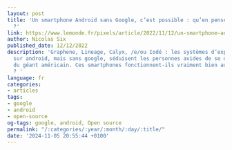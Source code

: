 ```yaml
---
layout: post
title: 'Un smartphone Android sans Google, c’est possible : qu’en pensent les utilisateurs
  ?'
link: https://www.lemonde.fr/pixels/article/2022/11/12/un-smartphone-android-sans-google-c-est-possible-qu-en-pensent-les-utilisateurs_6149559_4408996.html
author: Nicolas Six
published_date: 12/12/2022
description: 'Graphene, Lineage, Calyx, /e/ou Iodé : les systèmes d’exploitation fondés
  sur android, mais sans google, séduisent les personnes avides de se défaire de l’emprise
  du géant américain. Ces smartphones fonctionnent-ils vraiment bien au quotidien
  ? '
language: fr
categories:
- articles
tags:
- google
- android
- open-source
og-tags: google, android, Open source
permalink: "/:categories/:year/:month/:day/:title/"
date: '2024-11-05 20:55:44 +0100'
---
```

